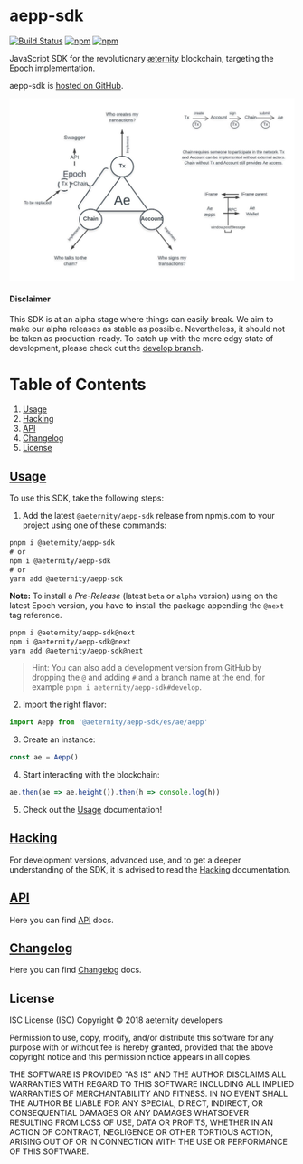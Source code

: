 # aepp-sdk

[![Build Status](https://ci.aepps.com/buildStatus/icon?job=aepp-sdk-js/develop)](https://ci.aepps.com/job/aepp-sdk-js/job/develop/)
[![npm](https://img.shields.io/npm/v/@aeternity/aepp-sdk.svg)](https://www.npmjs.com/package/@aeternity/aepp-sdk)
[![npm](https://img.shields.io/npm/l/@aeternity/aepp-sdk.svg)](https://www.npmjs.com/package/@aeternity/aepp-sdk)

JavaScript SDK for the revolutionary [æternity] blockchain, targeting the
[Epoch] implementation.

aepp-sdk is [hosted on GitHub].

![Concept Drawing of aepp-sdk][concept]

[concept]: concept.png "Concept Drawing of aepp-sdk"

[æternity]: https://aeternity.com/
[Epoch]: https://github.com/aeternity/epoch
[hosted on GitHub]: https://github.com/aeternity/aepp-sdk-js




#### Disclaimer

This SDK is at an alpha stage where things can easily break. We aim to make our
alpha releases as stable as possible. Nevertheless, it should not be taken as
production-ready. To catch up with the more edgy state of development, please
check out the [develop branch].

[develop branch]: https://github.com/aeternity/aepp-sdk-js/tree/develop


# Table of Contents
1. [Usage](#usage)
2. [Hacking](#hacking)
3. [API](#api)
4. [Changelog](#changelog)
5. [License](#license)


## [Usage]

To use this SDK, take the following steps:

1. Add the latest `@aeternity/aepp-sdk` release from npmjs.com to your project using one of these commands:

```
pnpm i @aeternity/aepp-sdk
# or
npm i @aeternity/aepp-sdk
# or
yarn add @aeternity/aepp-sdk
```

**Note:** To install a _Pre-Release_ (latest `beta` or `alpha` version) using on the latest Epoch version, you have to install the package appending the `@next` tag reference.
```
pnpm i @aeternity/aepp-sdk@next
npm i @aeternity/aepp-sdk@next
yarn add @aeternity/aepp-sdk@next
```

> Hint: You can also add a development version from GitHub by dropping the `@` and
> adding `#` and a branch name at the end, for example
> `pnpm i aeternity/aepp-sdk#develop`.

2. Import the right flavor:

```js
import Aepp from '@aeternity/aepp-sdk/es/ae/aepp'
```

3. Create an instance:

```js
const ae = Aepp()
```

4. Start interacting with the blockchain:

```js
ae.then(ae => ae.height()).then(h => console.log(h))
```

5. Check out the [Usage] documentation!

[Usage]: docs/usage.md

## [Hacking]

For development versions, advanced use, and to get a deeper understanding of the
SDK, it is advised to read the [Hacking] documentation.

[Hacking]: docs/hacking.md

## [API]

Here you can find [API] docs.

[API]: docs/api.md

## [Changelog]

Here you can find [Changelog] docs.

[Changelog]: CHANGELOG.md

## License

ISC License (ISC)
Copyright © 2018 aeternity developers

Permission to use, copy, modify, and/or distribute this software for any purpose
with or without fee is hereby granted, provided that the above copyright notice
and this permission notice appears in all copies.

THE SOFTWARE IS PROVIDED "AS IS" AND THE AUTHOR DISCLAIMS ALL WARRANTIES WITH
REGARD TO THIS SOFTWARE INCLUDING ALL IMPLIED WARRANTIES OF MERCHANTABILITY AND
FITNESS. IN NO EVENT SHALL THE AUTHOR BE LIABLE FOR ANY SPECIAL, DIRECT,
INDIRECT, OR CONSEQUENTIAL DAMAGES OR ANY DAMAGES WHATSOEVER RESULTING FROM LOSS
OF USE, DATA OR PROFITS, WHETHER IN AN ACTION OF CONTRACT, NEGLIGENCE OR OTHER
TORTIOUS ACTION, ARISING OUT OF OR IN CONNECTION WITH THE USE OR PERFORMANCE OF
THIS SOFTWARE.
